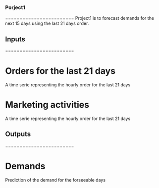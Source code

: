 ### Porject1
========================
Project1 is to forecast demands for the next 15 days using the last 21 days order.

## Inputs
========================
# Orders for the last 21 days
A time serie representing the hourly order for the last 21 days

# Marketing activities
A time serie representing the hourly order for the last 21 days

## Outputs
========================
# Demands
Prediction of the demand for the forseeable days


